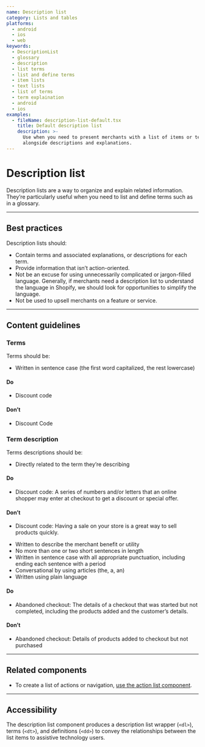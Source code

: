 ```yaml
---
name: Description list
category: Lists and tables
platforms:
  - android
  - ios
  - web
keywords:
  - DescriptionList
  - glossary
  - description
  - list terms
  - list and define terms
  - item lists
  - text lists
  - list of terms
  - term explaination
  - android
  - ios
examples:
  - fileName: description-list-default.tsx
    title: Default description list
    description: >-
      Use when you need to present merchants with a list of items or terms
      alongside descriptions and explanations.
---
```


# Description list

Description lists are a way to organize and explain related information.
They’re particularly useful when you need to list and define terms such as in a
glossary.

---

## Best practices

Description lists should:

- Contain terms and associated explanations, or descriptions for each term.
- Provide information that isn’t action-oriented.
- Not be an excuse for using unnecessarily complicated or jargon-filled
  language. Generally, if merchants need a description list to understand the
  language in Shopify, we should look for opportunities to simplify the language.
- Not be used to upsell merchants on a feature or service.

---

## Content guidelines

### Terms

Terms should be:

- Written in sentence case (the first word capitalized, the rest lowercase)

<!-- usagelist -->

#### Do

- Discount code

#### Don’t

- Discount Code

<!-- end -->

### Term description

Terms descriptions should be:

- Directly related to the term they’re describing

<!-- usagelist -->

#### Do

- Discount code: A series of numbers and/or letters that an online shopper may enter at checkout
  to get a discount or special offer.

#### Don’t

- Discount code: Having a sale on your store is a great way to sell products quickly.

<!-- end -->

- Written to describe the merchant benefit or utility
- No more than one or two short sentences in length
- Written in sentence case with all appropriate punctuation, including ending
  each sentence with a period
- Conversational by using articles (the, a, an)
- Written using plain language

<!-- usagelist -->

#### Do

- Abandoned checkout: The details of a checkout that was started but not completed, including the
  products added and the customer’s details.

#### Don’t

- Abandoned checkout: Details of products added to checkout but not purchased

<!-- end -->

---

## Related components

- To create a list of actions or navigation, [use the action list component](https://polaris.shopify.com/components/action-list).

---

## Accessibility

The description list component produces a description list wrapper (`<dl>`), terms (`<dt>`), and definitions (`<dd>`) to convey the relationships between the list items to assistive technology users.

